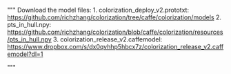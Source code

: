 """
Download the model files: 
	1. colorization_deploy_v2.prototxt:    https://github.com/richzhang/colorization/tree/caffe/colorization/models
	2. pts_in_hull.npy:					   https://github.com/richzhang/colorization/blob/caffe/colorization/resources/pts_in_hull.npy
	3. colorization_release_v2.caffemodel: https://www.dropbox.com/s/dx0qvhhp5hbcx7z/colorization_release_v2.caffemodel?dl=1

"""